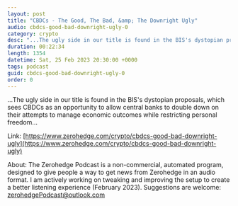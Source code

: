 ```yaml
---
layout: post
title: "CBDCs - The Good, The Bad, &amp; The Downright Ugly"
audio: cbdcs-good-bad-downright-ugly-0
category: crypto
desc: "...The ugly side in our title is found in the BIS's dystopian proposals, which sees CBDCs as an opportunity to allow central banks to double down on their attempts to manage economic outcomes while restricting personal freedom..."
duration: 00:22:34
length: 1354
datetime: Sat, 25 Feb 2023 20:30:00 +0000
tags: podcast
guid: cbdcs-good-bad-downright-ugly-0
order: 0
---
```

...The ugly side in our title is found in the BIS's dystopian proposals, which sees CBDCs as an opportunity to allow central banks to double down on their attempts to manage economic outcomes while restricting personal freedom...

Link: [https://www.zerohedge.com/crypto/cbdcs-good-bad-downright-ugly](https://www.zerohedge.com/crypto/cbdcs-good-bad-downright-ugly)

About: The Zerohedge Podcast is a non-commercial, automated program, designed to give people a way to get news from Zerohedge in an audio format.  I am actively working on tweaking and improving the setup to create a better listening experience (February 2023).  Suggestions are welcome: [zerohedgePodcast@outlook.com](mailto:zerohedgePodcast@outlook.com)